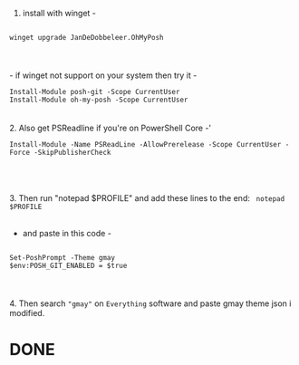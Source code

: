 1. install with winget -
<code>
winget upgrade JanDeDobbeleer.OhMyPosh
</code>
<br/><br/><br/>
- if winget not support on your system then try it -<br/>
<code>
Install-Module posh-git -Scope CurrentUser </code><br?> <code>
Install-Module oh-my-posh -Scope CurrentUser
</code
<br/><br/>
<br/>
2. Also get PSReadline if you're on PowerShell Core -'
  <br/>
<code>
Install-Module -Name PSReadLine -AllowPrerelease -Scope CurrentUser -Force -SkipPublisherCheck
</code>

<br/><br/><br/>
3. Then run "notepad $PROFILE" and add these lines to the end:
<code>
notepad $PROFILE
</code>
<br/><br/>
- and paste in this code -
<code>
Set-PoshPrompt -Theme gmay
$env:POSH_GIT_ENABLED = $true
</code>
<br/><br/><br/>
4. Then search <code>"gmay"</code> on <code>Everything</code> software and paste gmay theme json i modified.

# DONE





